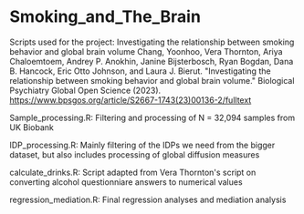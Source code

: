 # Smoking_and_The_Brain

Scripts used for the project: Investigating the relationship between smoking behavior and global brain volume
Chang, Yoonhoo, Vera Thornton, Ariya Chaloemtoem, Andrey P. Anokhin, Janine Bijsterbosch, Ryan Bogdan, Dana B. Hancock, Eric Otto Johnson, and Laura J. Bierut. "Investigating the relationship between smoking behavior and global brain volume." Biological Psychiatry Global Open Science (2023).
https://www.bpsgos.org/article/S2667-1743(23)00136-2/fulltext

Sample_processing.R: Filtering and processing of N = 32,094 samples from UK Biobank 

IDP_processing.R: Mainly filtering of the IDPs we need from the bigger dataset, but also includes processing of global diffusion measures 

calculate_drinks.R: Script adapted from Vera Thornton's script on converting alcohol questionniare answers to numerical values

regression_mediation.R: Final regression analyses and mediation analysis 
